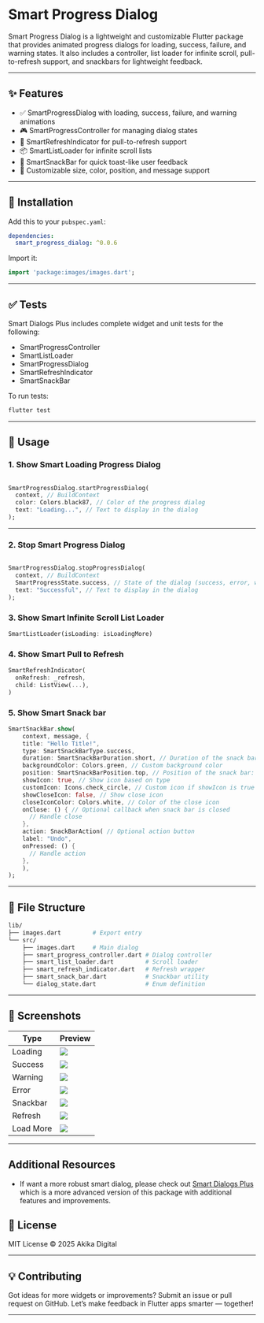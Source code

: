 # Smart Progress Dialog

Smart Progress Dialog is a lightweight and customizable Flutter package that provides animated progress dialogs for loading, success, failure, and warning states. It also includes a controller, list loader for infinite scroll, pull-to-refresh support, and snackbars for lightweight feedback.

---

## ✨ Features

- ✅ SmartProgressDialog with loading, success, failure, and warning animations
- 🎮 SmartProgressController for managing dialog states
- 🔁 SmartRefreshIndicator for pull-to-refresh support
- 📦 SmartListLoader for infinite scroll lists
- 🍞 SmartSnackBar for quick toast-like user feedback
- 🎨 Customizable size, color, position, and message support

---

## 🚀 Installation

Add this to your `pubspec.yaml`:

```yaml
dependencies:
  smart_progress_dialog: ^0.0.6
```

Import it:
```dart
import 'package:images/images.dart';
```

---

## ✅ Tests

Smart Dialogs Plus includes complete widget and unit tests for the following:

- SmartProgressController
- SmartListLoader
- SmartProgressDialog
- SmartRefreshIndicator
- SmartSnackBar

To run tests:

```bash
flutter test
```

---

## 🧠 Usage

### 1. Show Smart Loading Progress Dialog

```dart

SmartProgressDialog.startProgressDialog(
  context, // BuildContext
  color: Colors.black87, // Color of the progress dialog
  text: "Loading...", // Text to display in the dialog
);
```

---

### 2. Stop Smart Progress Dialog

```dart

SmartProgressDialog.stopProgressDialog(
  context, // BuildContext
  SmartProgressState.success, // State of the dialog (success, error, warning)
  text: "Successful", // Text to display in the dialog
);

```

### 3. Show Smart Infinite Scroll List Loader

```dart
SmartListLoader(isLoading: isLoadingMore)
```

### 4. Show Smart Pull to Refresh

```dart
SmartRefreshIndicator(
  onRefresh: _refresh,
  child: ListView(...),
)
```

### 5. Show Smart Snack bar

```dart
SmartSnackBar.show(
    context, message, {
    title: "Hello Title!",
    type: SmartSnackBarType.success,
    duration: SmartSnackBarDuration.short, // Duration of the snack bar: short, long, or indefinite
    backgroundColor: Colors.green, // Custom background color
    position: SmartSnackBarPosition.top, // Position of the snack bar: top or bottom
    showIcon: true, // Show icon based on type
    customIcon: Icons.check_circle, // Custom icon if showIcon is true
    showCloseIcon: false, // Show close icon
    closeIconColor: Colors.white, // Color of the close icon
    onClose: () { // Optional callback when snack bar is closed
      // Handle close
    },
    action: SnackBarAction( // Optional action button
    label: "Undo",
    onPressed: () {
      // Handle action
    },
    ),
);
```

---

## 📂 File Structure

```bash
lib/
├── images.dart         # Export entry
└── src/
    ├── images.dart     # Main dialog
    ├── smart_progress_controller.dart # Dialog controller
    ├── smart_list_loader.dart         # Scroll loader
    ├── smart_refresh_indicator.dart   # Refresh wrapper
    ├── smart_snack_bar.dart           # Snackbar utility
    └── dialog_state.dart              # Enum definition
```

---

## 📸 Screenshots

| Type      | Preview                        |
| --------- | ------------------------------ |
| Loading   | ![](screenshots/loading.png)   |
| Success   | ![](screenshots/success.png)   |
| Warning   | ![](screenshots/warning.png)   |
| Error     | ![](screenshots/error.png)     |
| Snackbar  | ![](screenshots/snackbar.png)  |
| Refresh   | ![](screenshots/refresh.png)   |
| Load More | ![](screenshots/load_more.png) |

---

## Additional Resources

- If want a more robust smart dialog, please check out [Smart Dialogs Plus](https://pub.dev/packages/smart_dialogs_plus) which is a more advanced version of this package with additional features and improvements.

## 📄 License

MIT License © 2025 Akika Digital

---

## 💡 Contributing

Got ideas for more widgets or improvements? Submit an issue or pull request on GitHub. Let’s make feedback in Flutter apps smarter — together!

---
